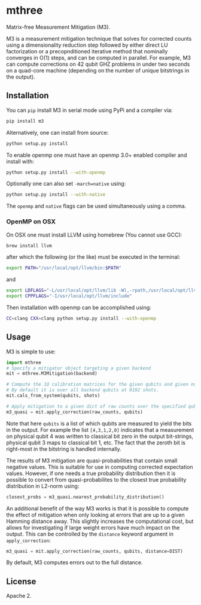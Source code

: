 # mthree

Matrix-free Measurement Mitigation (M3).

M3 is a measurement mitigation technique that solves for corrected counts using a dimensionality reduction step followed by either direct LU factorization or a precopnditioned iterative method that nominally converges in O(1) steps, and can be computed in parallel.  For example, M3 can compute corrections on 42 qubit GHZ problems in under two seconds on a quad-core machine (depending on the number of unique bitstrings in the output).

## Installation

You can `pip` install M3 in serial mode using PyPi and a compiler via:

```bash
pip install m3
```

Alternatively, one can install from source:

```bash
python setup.py install
```

To enable openmp one must have an openmp 3.0+ enabled compiler and install with:

```bash
python setup.py install --with-openmp
```

Optionally one can also set `-march=native` using:

```bash
python setup.py install --with-native
```

The `openmp` and `native` flags can be used simultaneously using a comma.

### OpenMP on OSX

On OSX one must install LLVM using homebrew (You cannot use GCC):

```bash
brew install llvm
```

after which the following (or the like) must be executed in the terminal:

```bash
export PATH="/usr/local/opt/llvm/bin:$PATH"
```

and

```bash
export LDFLAGS="-L/usr/local/opt/llvm/lib -Wl,-rpath,/usr/local/opt/llvm/lib"
export CPPFLAGS="-I/usr/local/opt/llvm/include"
```

Then installation with openmp can be accomplished using:

```bash
CC=clang CXX=clang python setup.py install --with-openmp
```

## Usage

M3 is simple to use:

```python
import mthree
# Specify a mitigator object targeting a given backend
mit = mthree.M3Mitigation(backend)

# Compute the 1Q calibration matrices for the given qubits and given number of shots
# By default it is over all backend qubits at 8192 shots.
mit.cals_from_system(qubits, shots)

# Apply mitigation to a given dict of raw counts over the specified qubits
m3_quasi = mit.apply_correction(raw_counts, qubits)
```

Note that here `qubits` is a list of which qubits are measured to yield the bits in the output.
For example the list `[4,3,1,2,0]` indicates that a measurement on physical qubit 4 was written to
classical bit zero in the output bit-strings, physical qubit 3 maps to classical bit 1, etc.
The fact that the zeroth bit is right-most in the bitstring is handled internally.

The results of M3 mitigation are quasi-probabilities that contain small negative values.
This is suitable for use in computing corrected expectation values.  However, if one needs
a true probability distribution then it is possible to convert from quasi-probabilites to
the closest true probability distribution in L2-norm using:

```python
closest_probs = m3_quasi.nearest_probability_distribution()
```

An additional benefit of the way M3 works is that it is possible to compute the effect of mitigation when only
looking at errors that are up to a given Hamming distance away.  This slightly increases the computational cost, but
allows for investigating if large weight errors have much impact on the output.  This can be controlled by the `distance` keyword argument in `apply_correction`:

```python
m3_quasi = mit.apply_correction(raw_counts, qubits, distance=DIST)
```

By default, M3 computes errors out to the full distance.

## License

Apache 2.
